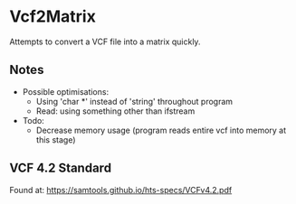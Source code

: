 # Vcf2Matrix

Attempts to convert a VCF file into a matrix quickly.

## Notes
* Possible optimisations:
	- Using 'char *' instead of 'string' throughout program
	- Read: using something other than ifstream
* Todo:
	- Decrease memory usage (program reads entire vcf into memory at this stage)
	
## VCF 4.2 Standard
Found at:
https://samtools.github.io/hts-specs/VCFv4.2.pdf
